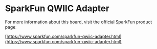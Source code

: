 # SparkFun QWIIC Adapter

For more information about this board, visit the official SparkFun product page:

[https://www.sparkfun.com/sparkfun-qwiic-adapter.html](https://www.sparkfun.com/sparkfun-qwiic-adapter.html) 